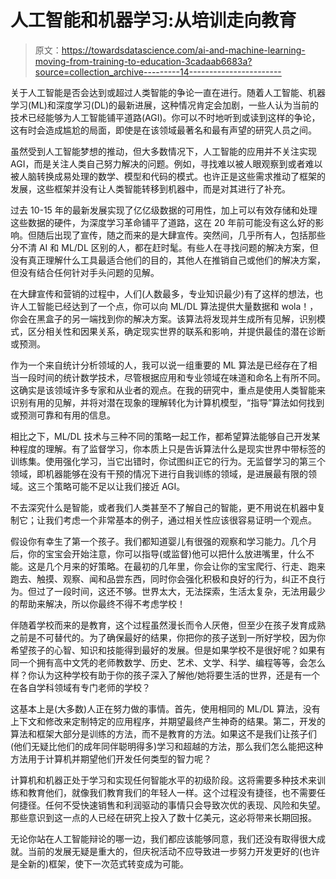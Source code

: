 # 人工智能和机器学习:从培训走向教育

> 原文：<https://towardsdatascience.com/ai-and-machine-learning-moving-from-training-to-education-3cadaab6683a?source=collection_archive---------14----------------------->

关于人工智能是否会达到或超过人类智能的争论一直在进行。随着人工智能、机器学习(ML)和深度学习(DL)的最新进展，这种情况肯定会加剧，一些人认为当前的技术已经能够为人工智能铺平道路(AGI)。你可以不时地听到或读到这样的争论，这有时会造成尴尬的局面，即使是在该领域最著名和最有声望的研究人员之间。

虽然受到人工智能梦想的推动，但大多数情况下，人工智能的应用并不关注实现 AGI，而是关注人类自己努力解决的问题。例如，寻找难以被人眼观察到或者难以被人脑转换成易处理的数学、模型和代码的模式。也许正是这些需求推动了框架的发展，这些框架并没有让人类智能转移到机器中，而是对其进行了补充。

过去 10-15 年的最新发展实现了亿亿级数据的可用性，加上可以有效存储和处理这些数据的硬件，为深度学习革命铺平了道路，这在 20 年前可能没有这么好的影响。但随后出现了宣传，随之而来的是大肆宣传。突然间，几乎所有人，包括那些分不清 AI 和 ML/DL 区别的人，都在赶时髦。有些人在寻找问题的解决方案，但没有真正理解什么工具最适合他们的目的，其他人在推销自己或他们的解决方案，但没有结合任何针对手头问题的见解。

在大肆宣传和营销的过程中，人们(人数最多，专业知识最少)有了这样的想法，也许人工智能已经达到了一个点，你可以向 ML/DL 算法提供大量数据和 wola！，你会在黑盒子的另一端找到你的解决方案。该算法将发现并生成所有见解，识别模式，区分相关性和因果关系，确定现实世界的联系和影响，并提供最佳的潜在诊断或预测。

作为一个来自统计分析领域的人，我可以说一组重要的 ML 算法是已经存在了相当一段时间的统计数学技术，尽管根据应用和专业领域在味道和命名上有所不同。这确实是该领域许多专家和从业者的观点。在我的研究中，重点是使用人类智能来识别有用的见解，并将对潜在现象的理解转化为计算机模型，“指导”算法如何找到或预测可靠和有用的信息。

相比之下，ML/DL 技术与三种不同的策略一起工作，都希望算法能够自己开发某种程度的理解。有了监督学习，你本质上只是告诉算法什么是现实世界中带标签的训练集。使用强化学习，当它出错时，你试图纠正它的行为。无监督学习的第三个领域，即机器能够在没有干预的情况下进行自我训练的领域，是进展最有限的领域。这三个策略可能不足以让我们接近 AGI。

不去深究什么是智能，或者我们人类甚至不了解自己的智能，更不用说在机器中复制它；让我们考虑一个非常基本的例子，通过相关性应该很容易证明一个观点。

假设你有幸生了第一个孩子。我们都知道婴儿有很强的观察和学习能力。几个月后，你的宝宝会开始注意，你可以指导(或监督)他可以把什么放进嘴里，什么不能。这是几个月来的好策略。在最初的几年里，你会让你的宝宝爬行、行走、跑来跑去、触摸、观察、闻和品尝东西，同时你会强化积极和良好的行为，纠正不良行为。但过了一段时间，这还不够。世界太大，无法探索，生活太复杂，无法用最少的帮助来解决，所以你最终不得不考虑学校！

伴随着学校而来的是教育，这个过程虽然漫长而令人厌倦，但至少在孩子发育成熟之前是不可替代的。为了确保最好的结果，你把你的孩子送到一所好学校，因为你希望孩子的心智、知识和技能得到最好的发展。但是如果学校不是很好呢？如果有同一个拥有高中文凭的老师教数学、历史、艺术、文学、科学、编程等等，会怎么样？你认为这种学校有助于你的孩子深入了解他/她将要生活的世界，还是有一个在各自学科领域有专门老师的学校？

这基本上是(大多数)人正在努力做的事情。首先，使用相同的 ML/DL 算法，没有上下文和修改来定制特定的应用程序，并期望最终产生神奇的结果。第二，开发的算法和框架大部分是训练的方法，而不是教育的方法。如果这不是我们让孩子们(他们无疑比他们的成年同伴聪明得多)学习和超越的方法，那么我们怎么能把这种方法用于计算机并期望他们开发任何类型的智力呢？

计算机和机器正处于学习和实现任何智能水平的初级阶段。这将需要多种技术来训练和教育他们，就像我们教育我们的年轻人一样。这个过程没有捷径，也不需要任何捷径。任何不受快速销售和利润驱动的事情只会导致次优的表现、风险和失望。那些意识到这一点的人已经在研究上投入了数十亿美元，这必将带来长期回报。

无论你站在人工智能辩论的哪一边，我们都应该能够同意，我们还没有取得很大成就。当前的发展无疑是重大的，但庆祝活动不应导致进一步努力开发更好的(也许是全新的)框架，使下一次范式转变成为可能。